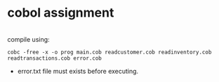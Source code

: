 # cobol assignment
\
compile using:
 
    cobc -free -x -o prog main.cob readcustomer.cob readinventory.cob readtransactions.cob error.cob 
    
- error.txt file must exists before executing.
 
